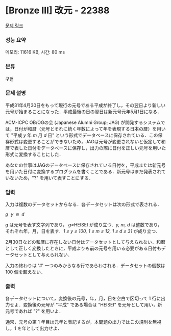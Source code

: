 # [Bronze III] 改元 - 22388 

[문제 링크](https://www.acmicpc.net/problem/22388) 

### 성능 요약

메모리: 11616 KB, 시간: 80 ms

### 분류

구현

### 문제 설명

<p>平成31年4月30日をもって現行の元号である平成が終了し，その翌日より新しい元号が始まることになった．平成最後の日の翌日は新元号元年5月1日になる．</p>

<p>ACM-ICPC OB/OGの会 (Japanese Alumni Group; JAG) が開発するシステムでは，日付が和暦（元号とそれに続く年数によって年を表現する日本の暦）を用いて "平成 <i>y</i> 年 <i>m</i> 月 <i>d</i> 日" という形式でデータベースに保存されている．この保存形式は変更することができないため，JAGは元号が変更されないと仮定して和暦で表した日付をデータベースに保存し，出力の際に日付を正しい元号を用いた形式に変換することにした．</p>

<p>あなたの仕事はJAGのデータベースに保存されている日付を，平成または新元号を用いた日付に変換するプログラムを書くことである．新元号はまだ発表されていないため，"?" を用いて表すことにする．</p>

### 입력 

 <p>入力は複数のデータセットからなる．各データセットは次の形式で表される．</p>

<pre><i>g</i> <i>y</i> <i>m</i> <i>d</i></pre>

<p><i>g</i> は元号を表す文字列であり， <i>g=</i>HEISEI が成り立つ．<i>y, m, d</i> は整数であり，それぞれ年，月，日を表す．<i>1 ≤ y ≤ 100, 1 ≤ m ≤ 12, 1 ≤ d ≤ 31</i> が成り立つ．</p>

<p>2月30日などの和暦に存在しない日付はデータセットとして与えられない．和暦として正しく変換したときに，平成よりも前の元号を用いる必要がある日付もデータセットとして与えられない．</p>

<p>入力の終わりは '#' 一つのみからなる行であらわされる．データセットの個数は 100 個を超えない．</p>

### 출력 

 <p>各データセットについて，変換後の元号，年，月，日を空白で区切って 1 行に出力せよ．変換後の元号が "平成" である場合は "HEISEI" を元号として用い，新元号であれば "?" を用いよ．</p>

<p>通常，元号の第 1 年目は元年と表記するが，本問題の出力ではこの規則を無視し，1 を年として出力せよ．</p>

